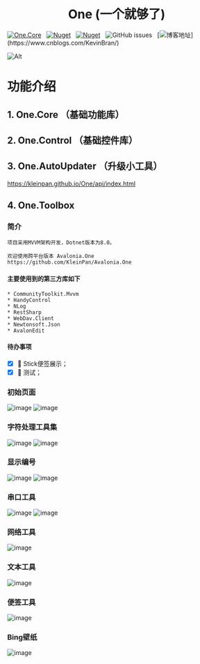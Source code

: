 <div align="center">

# One (一个就够了)

</div>

[![One.Core](https://img.shields.io/nuget/v/One.Core?label=One.Core)](https://www.nuget.org/packages/One.Core/)
&nbsp; [![Nuget](https://img.shields.io/nuget/v/One.Control?label=One.Control)](https://www.nuget.org/packages/One.Control/)
&nbsp; [![Nuget](https://img.shields.io/nuget/v/One.AutoUpdater?label=One.AutoUpdater)](https://www.nuget.org/packages/One.AutoUpdater/)
&nbsp; ![GitHub issues](https://img.shields.io/github/issues/KleinPan/One)
&nbsp; [![博客地址](https://img.shields.io/badge/cnblogs-Link-brightgreen")](https://www.cnblogs.com/KevinBran/)


<!--
  ## Nuget Links
  
  | [One.Core](https://www.nuget.org/packages/One.Core/)  | [One.Control](https://www.nuget.org/packages/One.Control/) 
  | ------------- | ------------- 
  
-->

![Alt](https://repobeats.axiom.co/api/embed/4fb7dc32557eadd8782eafb3e3f4564a73996dd1.svg "Repobeats analytics image")

# 功能介绍
## 1. One.Core （基础功能库）


## 2. One.Control （基础控件库）

## 3. One.AutoUpdater （升级小工具）
  https://kleinpan.github.io/One/api/index.html
## 4. One.Toolbox

### 简介

    项目采用MVVM架构开发，Dotnet版本为8.0。

    欢迎使用跨平台版本 Avalonia.One
    https://github.com/KleinPan/Avalonia.One

#### 主要使用到的第三方库如下
    * CommunityToolkit.Mvvm
    * HandyControl
    * NLog
    * RestSharp
    * WebDav.Client
    * Newtonsoft.Json
    * AvalonEdit

#### 待办事项
- [x] 🎉 Stick便签展示；
- [x] 🏁 测试；

### 初始页面
![image](https://github.com/KleinPan/One/blob/master/docs/Dashboard.jpg?raw=true)
![image](https://github.com/KleinPan/One/blob/master/docs/Dashboard_Dark.png?raw=true)

### 字符处理工具集
![image](https://github.com/KleinPan/One/blob/master/docs/StringProcess.png)
![image](https://github.com/KleinPan/One/blob/master/docs/StringProcess_Dark.png)

### 显示编号
![image](https://github.com/KleinPan/One/blob/master/docs/ShowIndex.png?raw=true)
![image](https://github.com/KleinPan/One/blob/master/docs/ShowIndex_Dark.png?raw=true)

### 串口工具
![image](https://github.com/KleinPan/One/blob/master/docs/Serialport.png?raw=true)
![image](https://github.com/KleinPan/One/blob/master/docs/Serialport_Dark.png?raw=true)

### 网络工具
![image](https://github.com/KleinPan/One/blob/master/docs/Net.jpg?raw=true)

### 文本工具
![image](https://github.com/KleinPan/One/blob/master/docs/Note.png?raw=true)

### 便签工具
![image](https://github.com/KleinPan/One/blob/master/docs/Stick.png?raw=true)

### Bing壁纸
![image](https://github.com/KleinPan/One/blob/master/docs/BingImage.jpg?raw=true)




